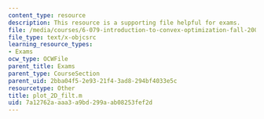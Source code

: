 ```yaml
---
content_type: resource
description: This resource is a supporting file helpful for exams.
file: /media/courses/6-079-introduction-to-convex-optimization-fall-2009/7a12762aaaa3a9bd299aab08253fef2d_plot_2D_filt.m
file_type: text/x-objcsrc
learning_resource_types:
- Exams
ocw_type: OCWFile
parent_title: Exams
parent_type: CourseSection
parent_uid: 2bba04f5-2e93-21f4-3ad8-294bf4033e5c
resourcetype: Other
title: plot_2D_filt.m
uid: 7a12762a-aaa3-a9bd-299a-ab08253fef2d
---
```

